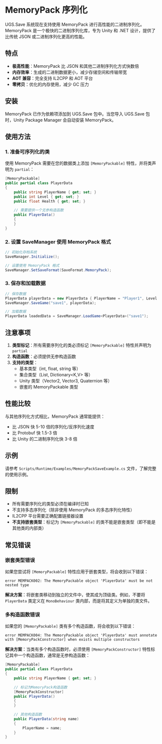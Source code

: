 # MemoryPack 序列化

UGS.Save 系统现在支持使用 MemoryPack 进行高性能的二进制序列化。MemoryPack 是一个极快的二进制序列化库，专为 Unity 和 .NET 设计，提供了比传统 JSON 或二进制序列化更高的性能。

## 特点

- **极高性能**：MemoryPack 比 JSON 和其他二进制序列化方式快数倍
- **内存效率**：生成的二进制数据更小，减少存储空间和传输带宽
- **AOT 兼容**：完全支持 IL2CPP 和 AOT 平台
- **零拷贝**：优化的内存使用，减少 GC 压力

## 安装

MemoryPack 已作为依赖项添加到 UGS.Save 包中。当您导入 UGS.Save 包时，Unity Package Manager 会自动安装 MemoryPack。

## 使用方法

### 1. 准备可序列化的类

使用 MemoryPack 需要在您的数据类上添加 `[MemoryPackable]` 特性，并将类声明为 `partial`：

```csharp
[MemoryPackable]
public partial class PlayerData
{
    public string PlayerName { get; set; }
    public int Level { get; set; }
    public float Health { get; set; }
    
    // 需要提供一个无参构造函数
    public PlayerData()
    {
    }
}
```

### 2. 设置 SaveManager 使用 MemoryPack 格式

```csharp
// 初始化存档系统
SaveManager.Initialize();

// 设置使用 MemoryPack 格式
SaveManager.SetSaveFormat(SaveFormat.MemoryPack);
```

### 3. 保存和加载数据

```csharp
// 保存数据
PlayerData playerData = new PlayerData { PlayerName = "Player1", Level = 10, Health = 100.0f };
SaveManager.SaveGame("save1", playerData);

// 加载数据
PlayerData loadedData = SaveManager.LoadGame<PlayerData>("save1");
```

## 注意事项

1. **类型标记**：所有需要序列化的类必须标记 `[MemoryPackable]` 特性并声明为 `partial`
2. **构造函数**：必须提供无参构造函数
3. **支持的类型**：
   - 基本类型（int, float, string 等）
   - 集合类型（List<T>, Dictionary<K,V> 等）
   - Unity 类型（Vector2, Vector3, Quaternion 等）
   - 嵌套的 MemoryPackable 类型

## 性能比较

与其他序列化方式相比，MemoryPack 通常能提供：

- 比 JSON 快 5-10 倍的序列化/反序列化速度
- 比 Protobuf 快 1.5-3 倍
- 比 Unity 的二进制序列化快 3-8 倍

## 示例

请参考 `Scripts/Runtime/Examples/MemoryPackSaveExample.cs` 文件，了解完整的使用示例。

## 限制

- 所有需要序列化的类型必须在编译时已知
- 不支持多态序列化（除非使用 MemoryPack 的多态序列化特性）
- IL2CPP 平台需要正确配置链接器设置
- **不支持嵌套类型**：标记为 `[MemoryPackable]` 的类不能是嵌套类型（即不能是其他类的内部类）

## 常见错误

### 嵌套类型错误

如果您尝试将 `[MemoryPackable]` 特性应用于嵌套类型，将会收到以下错误：

```
error MEMPACK002: The MemoryPackable object 'PlayerData' must be not nested type
```

**解决方案**：将嵌套类移动到独立的文件中，使其成为顶级类。例如，不要将 `PlayerData` 类定义在 `MonoBehaviour` 类内部，而是将其定义为单独的类文件。

### 多构造函数错误

如果您的 `[MemoryPackable]` 类有多个构造函数，将会收到以下错误：

```
error MEMPACK004: The MemoryPackable object 'PlayerData' must annotate with [MemoryPackConstructor] when exists multiple constructors
```

**解决方案**：当类有多个构造函数时，必须使用 `[MemoryPackConstructor]` 特性标记其中一个构造函数，通常是无参构造函数：

```csharp
[MemoryPackable]
public partial class PlayerData
{
    public string PlayerName { get; set; }
    
    // 标记为MemoryPack构造函数
    [MemoryPackConstructor]
    public PlayerData()
    {
    }
    
    // 其他构造函数
    public PlayerData(string name)
    {
        PlayerName = name;
    }
}
